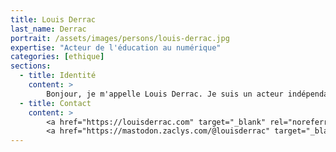 ```yaml
---
title: Louis Derrac
last_name: Derrac
portrait: /assets/images/persons/louis-derrac.jpg
expertise: "Acteur de l'éducation au numérique"
categories: [ethique]
sections:
  - title: Identité
    content: >
        Bonjour, je m'appelle Louis Derrac. Je suis un acteur indépendant de l'éducation au numérique. Je milite pour une certaine idée de l'éducation au numérique, et pour un numérique alternatif.
  - title: Contact
    content: >
        <a href="https://louisderrac.com" target="_blank" rel="noreferrer">Site</a> –
        <a href="https://mastodon.zaclys.com/@louisderrac" target="_blank" rel="noreferrer">Mastodon</a>
---
```

